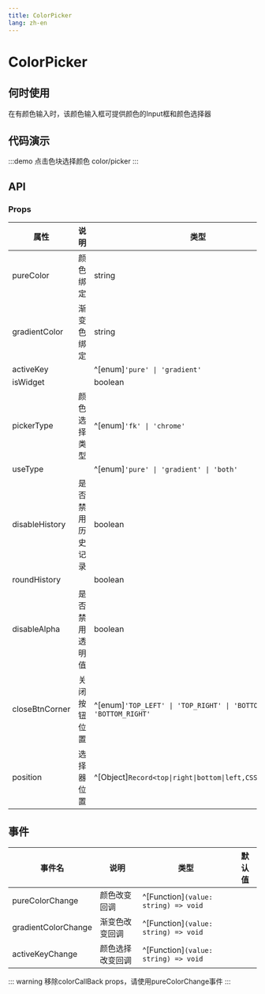 ```yaml
---
title: ColorPicker
lang: zh-en
---
```

# ColorPicker

## 何时使用

在有颜色输入时，该颜色输入框可提供颜色的Input框和颜色选择器

## 代码演示

:::demo 点击色块选择颜色
color/picker
:::

## API

### Props

| 属性           | 说明             | 类型                                                                  | 默认值     |
| -------------- | ---------------- | --------------------------------------------------------------------- | ---------- |
| pureColor      | 颜色绑定         | string                                                                | rgb(0,0,0) |
| gradientColor  | 渐变色绑定       | string                                                                |            |
| activeKey      |                  | ^[enum]`'pure' \| 'gradient'`                                         | pure       |
| isWidget       |                  | boolean                                                               | false      |
| pickerType     | 颜色选择类型     | ^[enum]`'fk' \| 'chrome'`                                             | fk         |
| useType        |                  | ^[enum]`'pure' \| 'gradient' \| 'both'`                               | false      |
| disableHistory | 是否禁用历史记录 | boolean                                                               | false      |
| roundHistory   |                  | boolean                                                               | false      |
| disableAlpha   | 是否禁用透明值   | boolean                                                               |            |
| closeBtnCorner | 关闭按钮位置     | ^[enum]`'TOP_LEFT' \| 'TOP_RIGHT' \| 'BOTTOM_LEFT' \| 'BOTTOM_RIGHT'` | TOP_RIGHT  |
| position       | 选择器位置       | ^[Object]`Record<top\|right\|bottom\|left,CSSProperties>`             |            |

## 事件

| 事件名              | 说明             | 类型                                 | 默认值 |
| ------------------- | ---------------- | ------------------------------------ | ------ |
| pureColorChange     | 颜色改变回调     | ^[Function]`(value: string) => void` |        |
| gradientColorChange | 渐变色改变回调   | ^[Function]`(value: string) => void` |        |
| activeKeyChange     | 颜色选择改变回调 | ^[Function]`(value: string) => void` |        |

::: warning
移除colorCallBack props，请使用pureColorChange事件
:::
